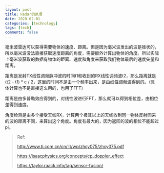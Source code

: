```yaml
---
layout: post
title: Radar的原理
date: 2020-02-01
categories: [technology]
tags: [tech]
comments: false
---
```




毫米波雷达可以获得需要物体的速度、距离。但是因为毫米波发出的波是锥状的，所以毫米波没法直接获取速度距离的角度，需要额外计算出物体的角度。所以实际上毫米波获取的数据有物体的距离、速度和角度来获取我们物体最后的速度矢量和距离。



距离是发射TX线性调频脉冲波的时间t1和收到的RX线性调频波t2，那么距离就是 (t2 - t1) * c / 2，这里的时间不是由一个频率出来，是由线性调频波得到的。（具体计算也不是直接这么用的，也用了FFT）



距离是由多普勒效应得到的，对线性波进行FFT，那么就可以得到相位差，由相位差得到速度。



角度检测是由多个接受天线RX，计算两个极其以上的天线收到同一物体反射回来的波的距离不同，来算出这个角度。角度有最大的，因为返回的波的相位不能超过pi。




>  Ref:
>
>  http://www.ti.com.cn/cn/lit/wp/zhcy075/zhcy075.pdf
>
>  https://isaacphysics.org/concepts/cp_doppler_effect
>
>  https://taylor.raack.info/tag/sensor-fusion/
